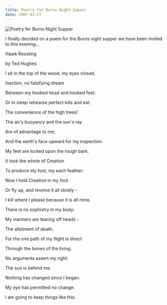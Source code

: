 ```yaml
---
title: Poetry for Burns Night Supper
date: 2007-01-27
---
```


![Poetry for Burns Night Supper](https://source.unsplash.com/d34DtRp1bqo/1600x900)

I finally decided on a poem for the Burns night supper we have been invited to this evening...

Hawk Roosting

by Ted Hughes

I sit in the top of the wood, my eyes closed.

Inaction, no falsifying dream

Between my hooked head and hooked feet:

Or in sleep rehearse perfect kills and eat.

The convenience of the high trees!

The air's buoyancy and the sun's ray

Are of advantage to me;

And the earth's face upward for my inspection.

My feet are locked upon the rough bark.

It took the whole of Creation

To produce my foot, my each feather:

Now I hold Creation in my foot

Or fly up, and revolve it all slowly -

I kill where I please because it is all mine.

There is no sophistry in my body:

My manners are tearing off heads -

The allotment of death.

For the one path of my flight is direct

Through the bones of the living.

No arguments assert my right:

The sun is behind me.

Nothing has changed since I began.

My eye has permitted no change.

I am going to keep things like this.